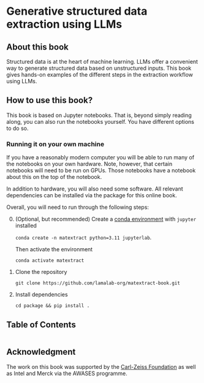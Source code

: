 # Generative structured data extraction using LLMs

## About this book

Structured data is at the heart of machine learning. LLMs offer a convenient way to generate structured data based on unstructured inputs.
This book gives hands-on examples of the different steps in the extraction workflow using LLMs.

## How to use this book?

This book is based on Jupyter notebooks. That is, beyond simply reading along, you can also run the notebooks yourself.
You have different options to do so.

### Running it on your own machine
If you have a reasonably modern computer you will be able to run many of the notebooks on your own hardware.
Note, however, that certain notebooks will need to be run on GPUs. Those notebooks have a notebook about this on the top of the notebook.

In addition to hardware, you will also need some software. All relevant dependencies can be installed via the package for this online book.

Overall, you will need to run through the following steps:

0. (Optional, but recommended) Create a [conda environment](https://docs.anaconda.com/miniconda/) with `jupyter` installed

   `conda create -n matextract python=3.11 jupyterlab`.

   Then activate the environment

   `conda activate matextract`

1. Clone the repository

    `git clone https://github.com/lamalab-org/matextract-book.git`

2. Install dependencies

    `cd package && pip install . `


## Table of Contents

```{tableofcontents}
```

## Acknowledgment

The work on this book was supported by the [Carl-Zeiss Foundation](https://www.carl-zeiss-stiftung.de) as well as Intel and Merck via the AWASES programme.
